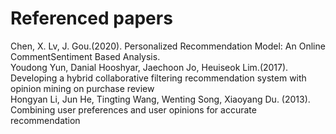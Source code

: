 # Referenced papers
Chen, X. Lv, J. Gou.(2020). Personalized Recommendation Model:  An Online CommentSentiment Based Analysis.    
Youdong Yun, Danial Hooshyar, Jaechoon Jo, Heuiseok Lim.(2017). Developing a hybrid collaborative filtering recommendation system with opinion mining on purchase review  
Hongyan Li, Jun He, Tingting Wang, Wenting Song, Xiaoyang Du. (2013). Combining user preferences and user opinions for accurate recommendation  
